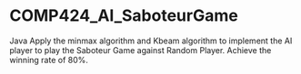 # COMP424_AI_SaboteurGame
Java
Apply the minmax algorithm and Kbeam algorithm to implement the AI player to play the Saboteur Game against Random Player. Achieve the winning rate of 80%.
